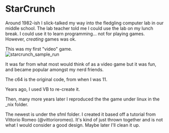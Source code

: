 # StarCrunch

Around 1982-ish I slick-talked my way into the fledgling computer lab in our middle school. The lab teacher told me I could use the lab on my lunch break. I could use it to learn programming... not for playing games. However, _creating_ games was ok.

This was my first "video" game. <br>
![starcrunch_sample_run](https://github.com/mmccanney/StarCrunch/assets/46545736/3de4b3cd-a1b2-42f5-8ce4-0758ee48826a)

It was far from what most would think of as a video game but it was fun, and became popular amongst my nerd friends.

The c64 is the original code, from when I was 11.

Years ago, I used VB to re-create it.

Then, many more years later I reproduced the the game under linux in the _nix folder.

The newest is under the sfml folder. I created it based off a tutorial from Vittorio Romeo (@vittorioromeo). It's kind of just thrown together and is not what I would consider a good design. Maybe later I'll clean it up.
